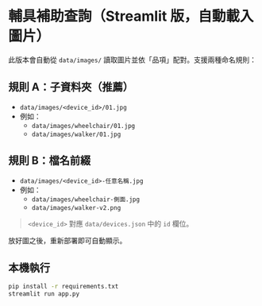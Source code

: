 # 輔具補助查詢（Streamlit 版，自動載入圖片）

此版本會自動從 `data/images/` 讀取圖片並依「品項」配對。支援兩種命名規則：

## 規則 A：子資料夾（推薦）
- `data/images/<device_id>/01.jpg`
- 例如：
  - `data/images/wheelchair/01.jpg`
  - `data/images/walker/01.jpg`

## 規則 B：檔名前綴
- `data/images/<device_id>-任意名稱.jpg`
- 例如：
  - `data/images/wheelchair-側面.jpg`
  - `data/images/walker-v2.png`

> `<device_id>` 對應 `data/devices.json` 中的 `id` 欄位。

放好圖之後，重新部署即可自動顯示。

## 本機執行
```bash
pip install -r requirements.txt
streamlit run app.py
```